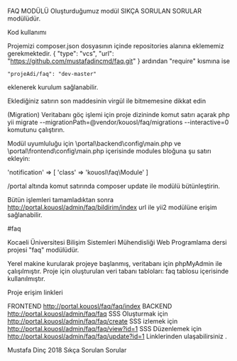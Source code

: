 
FAQ MODÜLÜ
Oluşturduğumuz modül SIKÇA SORULAN SORULAR modülüdür.

Kod kullanımı

Projemizi composer.json dosyasının içinde repositories alanına eklememiz gerekmektedir. 
    {
        "type": "vcs",
        "url": "https://github.com/mustafadincmd/faq.git"
    }
ardından "require" kısmına ise

    "projeAdi/faq": "dev-master"
eklenerek kurulum sağlanabilir.


Eklediğiniz satırın son maddesinin virgül ile bitmemesine dikkat edin

(Migration) Veritabanı göç işlemi için proje dizininde komut satırı açarak php yii migrate --migrationPath=@vendor/kouosl/faq/migrations --interactive=0 komutunu çalıştırın.

Modül uyumluluğu için \portal\backend\config\main.php ve \portal\frontend\config\main.php içerisinde modules bloğuna şu satırı ekleyin:

'notification' => [ 'class' => 'kouosl\faq\Module' ]

/portal altında komut satırında composer update ile modülü bütünleştirin.

Bütün işlemleri tamamladıktan sonra http://portal.kouosl/admin/faq/bildirim/index url ile yii2 modülüne erişim sağlanabilir.


#faq

Kocaeli Üniversitesi Bilişim Sistemleri Mühendisliği Web Programlama dersi projesi "faq" modülüdür.

Yerel makine kurularak projeye başlanmış, veritabanı için phpMyAdmin ile çalışılmıştır. Proje için oluşturulan veri tabanı tabloları:
 faq tablosu içerisinde kullanılmıştır. 


 Proje erişim linkleri

FRONTEND http://portal.kouosl/faq/faq/index
BACKEND http://portal.kouosl/admin/faq/faq
SSS Oluşturmak için http://portal.kouosl/admin/faq/faq/create
SSS izlemek için http://portal.kouosl/admin/faq/faq/view?id=1
SSS Düzenlemek için http://portal.kouosl/admin/faq/faq/update?id=1
Linklerinden ulaşabilirsiniz . 

Mustafa Dinç 2018 Sıkça Sorulan Sorular 
